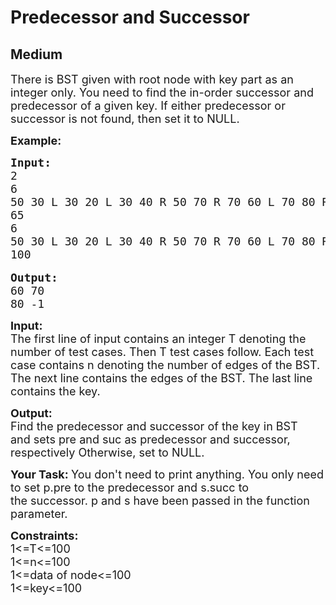 # Predecessor and Successor
## Medium
<div class="problems_problem_content__Xm_eO"><p><span style="font-size:18px">There is BST given with root node with key part as an integer only.&nbsp;You need to find the in-order successor and predecessor of a given key.&nbsp;If either predecessor or successor is not found, then set it to NULL.</span></p>

<p><span style="font-size:18px"><strong>Example:</strong></span></p>

<pre><span style="font-size:18px"><strong>Input:</strong>
2
6
50 30 L 30 20 L 30 40 R 50 70 R 70 60 L 70 80 R
65
6
50 30 L 30 20 L 30 40 R 50 70 R 70 60 L 70 80 R
100</span>

<span style="font-size:18px"><strong>Output:</strong>
60 70
80 -1
</span></pre>

<p><span style="font-size:18px"><strong>Input:</strong><br>
The first line of input contains an integer T denoting the number of test cases. Then T test cases follow. Each test case contains n denoting the number of edges of the BST. The next line contains the edges of the BST. The last line contains the key.</span></p>

<p><span style="font-size:18px"><strong>Output:</strong><br>
Find the&nbsp;predecessor and successor of the&nbsp;key in BST and&nbsp;sets pre and suc as predecessor and successor, respectively Otherwise, set to NULL.</span></p>

<p><span style="font-size:18px"><strong>Your Task:&nbsp;</strong>You don't need to print anything. You only need to set p.pre to the predecessor and s.succ to the&nbsp;successor. p and s have been passed in the function parameter.</span></p>

<p><span style="font-size:18px"><strong>Constraints:</strong><br>
1&lt;=T&lt;=100<br>
1&lt;=n&lt;=100<br>
1&lt;=data of node&lt;=100<br>
1&lt;=key&lt;=100</span><br>
&nbsp;</p>
</div>